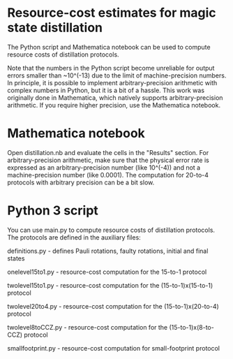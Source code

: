 # Resource-cost estimates for magic state distillation

The Python script and Mathematica notebook can be used to compute resource costs of distillation protocols. 

Note that the numbers in the Python script become unreliable for output errors smaller than ~10^(-13) due to the limit of machine-precision numbers. In principle, it is possible to implement arbitrary-precision arithmetic with complex numbers in Python, but it is a bit of a hassle. This work was originally done in Mathematica, which natively supports arbitrary-precision arithmetic. If you require higher precision, use the Mathematica notebook.

# Mathematica notebook

Open distillation.nb and evaluate the cells in the "Results" section. For arbitrary-precision arithmetic, make sure that the physical error rate is expressed as an arbitrary-precision number (like 10^(-4)) and not a machine-precision number (like 0.0001). The computation for 20-to-4 protocols with arbitrary precision can be a bit slow.

# Python 3 script

You can use main.py to compute resource costs of distillation protocols. The protocols are defined in the auxiliary files:

definitions.py - defines Pauli rotations, faulty rotations, initial and final states

onelevel15to1.py - resource-cost computation for the 15-to-1 protocol

twolevel15to1.py - resource-cost computation for the (15-to-1)x(15-to-1) protocol

twolevel20to4.py - resource-cost computation for the (15-to-1)x(20-to-4) protocol

twolevel8toCCZ.py - resource-cost computation for the (15-to-1)x(8-to-CCZ) protocol

smallfootprint.py - resource-cost computation for small-footprint protocol

